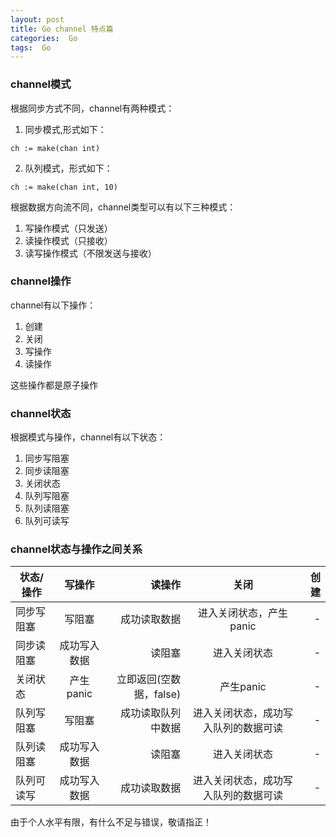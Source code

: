 ```yaml
---
layout: post
title: Go channel 特点篇
categories:  Go
tags:  Go
---
```



### channel模式 

根据同步方式不同，channel有两种模式：

1. 同步模式,形式如下：

```
ch := make(chan int)
```

2. 队列模式，形式如下：  

```
ch := make(chan int, 10)
```

根据数据方向流不同，channel类型可以有以下三种模式：

1. 写操作模式（只发送） 
2. 读操作模式（只接收）
3. 读写操作模式（不限发送与接收）

### channel操作

channel有以下操作：

1. 创建
2. 关闭
3. 写操作 
4. 读操作  

这些操作都是原子操作   

### channel状态 

根据模式与操作，channel有以下状态：

1. 同步写阻塞
2. 同步读阻塞
3. 关闭状态  
4. 队列写阻塞
5. 队列读阻塞 
6. 队列可读写



### channel状态与操作之间关系  

| 状态/操作 | 写操作 | 读操作 |关闭 | 创建|
| -----|:----:| ----:|:----:| ----:|
| 同步写阻塞| 写阻塞    | 成功读取数据    |  进入关闭状态，产生panic  | - | 
| 同步读阻塞| 成功写入数据    | 读阻塞   | 进入关闭状态 | - | 
| 关闭状态| 产生panic   | 立即返回(空数据，false)    |  产生panic | - | 
| 队列写阻塞| 写阻塞    | 成功读取队列中数据   | 进入关闭状态，成功写入队列的数据可读   | - | 
| 队列读阻塞| 成功写入数据    | 读阻塞    | 进入关闭状态   | - | 
| 队列可读写| 成功写入数据  | 成功读取数据   | 进入关闭状态，成功写入队列的数据可读   | - | 








由于个人水平有限，有什么不足与错误，敬请指正！
